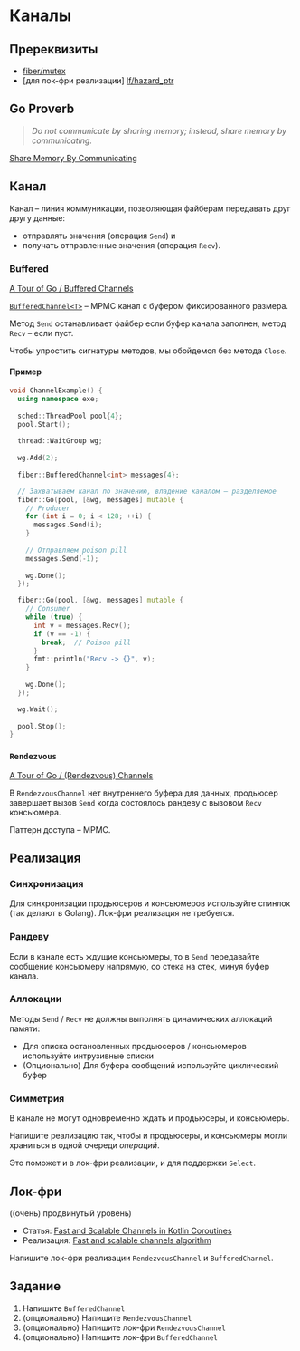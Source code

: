 # Каналы

## Пререквизиты

- [fiber/mutex](/tasks/fiber/mutex)
- [для лок-фри реализации] [lf/hazard_ptr](/tasks/lf/hazard_ptr)

## Go Proverb

> _Do not communicate by sharing memory; instead, share memory by communicating._

[Share Memory By Communicating](https://go.dev/blog/codelab-share)

## Канал

Канал – линия коммуникации, позволяющая файберам передавать друг другу данные:
- отправлять значения (операция `Send`) и
- получать отправленные значения (операция `Recv`).


### Buffered

[A Tour of Go / Buffered Channels](https://go.dev/tour/concurrency/3)

[`BufferedChannel<T>`](exe/fiber/sync/channel/buffered.hpp) – MPMC канал с буфером фиксированного размера.

Метод `Send` останавливает файбер если буфер канала заполнен, метод `Recv` – если пуст.

Чтобы упростить сигнатуры методов, мы обойдемся без метода `Close`. 

#### Пример

```cpp
void ChannelExample() {
  using namespace exe;
  
  sched::ThreadPool pool{4};
  pool.Start();
  
  thread::WaitGroup wg;
  
  wg.Add(2);
  
  fiber::BufferedChannel<int> messages{4};

  // Захватываем канал по значению, владение каналом – разделяемое
  fiber::Go(pool, [&wg, messages] mutable {
    // Producer
    for (int i = 0; i < 128; ++i) {
      messages.Send(i);
    }
    
    // Отправляем poison pill
    messages.Send(-1);
    
    wg.Done();
  });  

  fiber::Go(pool, [&wg, messages] mutable {
    // Consumer
    while (true) {
      int v = messages.Recv();
      if (v == -1) {
        break;  // Poison pill
      }
      fmt::println("Recv -> {}", v);
    }
    
    wg.Done();
  });

  wg.Wait();
  
  pool.Stop();
}
```

### `Rendezvous`

[A Tour of Go / (Rendezvous) Channels ](https://go.dev/tour/concurrency/2)

В `RendezvousChannel` нет внутреннего буфера для данных, продьюсер завершает вызов `Send` когда состоялось рандеву с вызовом `Recv` консьюмера.

Паттерн доступа – MPMC.

## Реализация

### Синхронизация

Для синхронизации продьюсеров и консьюмеров используйте спинлок (так делают в Golang). Лок-фри реализация не требуется.

### Рандеву

Если в канале есть ждущие консьюмеры, то в `Send` передавайте сообщение консьюмеру напрямую, со стека на стек, минуя буфер канала.

### Аллокации

Методы `Send` / `Recv` не должны выполнять динамических аллокаций памяти:

- Для списка остановленных продьюсеров / консьюмеров используйте интрузивные списки
- (Опционально) Для буфера сообщений используйте циклический буфер

### Симметрия

В канале не могут одновременно ждать и продьюсеры, и консьюмеры.

Напишите реализацию так, чтобы и продьюсеры, и консьюмеры могли храниться в одной очереди _операций_.

Это поможет и в лок-фри реализации, и для поддержки `Select`.

## Лок-фри

((очень) продвинутый уровень)

- Статья: [Fast and Scalable Channels in Kotlin Coroutines](https://arxiv.org/abs/2211.04986)
- Реализация: [Fast and scalable channels algorithm](https://github.com/Kotlin/kotlinx.coroutines/issues/3621)

Напишите лок-фри реализации `RendezvousChannel` и `BufferedChannel`.

## Задание

1) Напишите `BufferedChannel`
2) (опционально) Напишите `RendezvousChannel`
3) (опционально) Напишите лок-фри `RendezvousChannel`
4) (опционально) Напишите лок-фри `BufferedChannel`
